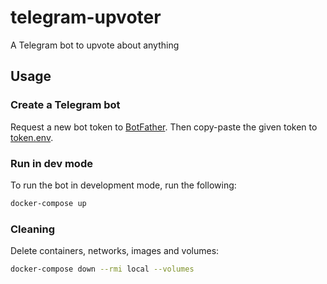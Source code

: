 # telegram-upvoter

A Telegram bot to upvote about anything

## Usage

### Create a Telegram bot

Request a new bot token to [BotFather](https://telegram.me/botfather).
Then copy-paste the given token to [token.env](token.env.dist).

### Run in dev mode

To run the bot in development mode, run the following:

```bash
docker-compose up
```

### Cleaning

Delete containers, networks, images and volumes:

```bash
docker-compose down --rmi local --volumes
```
